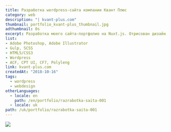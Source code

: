 ```yaml
---
title: Разработка wordpress-сайта компании Квант Плюс
category: web
description: "| kvant-plus.com"
thumbnail: portfolio_kvant-plus_thumbnail.jpg
adthumbnail: 0s
excerpt: Разработка моего сайта-портфолио на Nuxt.js. Отрисован дизайн UI. Реализована адаптивность, многоязычность (Nuxt-i18n), управление контентом (Nuxt-content)
list: 
- Adobe Photoshop, Adobe Illustrator
- Gulp, SCSS
- HTML5/CSS3
- Wordpress
- ACF, CPT UI, CF7, Polyleng
link: kvant-plus.com
createdAt: "2018-10-16"
tags: 
  - wordpress
  - webdesign
otherLanguages:
  - locale: en
    path: /en/portfolio/razrabotka-saita-001
  - locale: uk
path: /uk/portfolio/razrabotka-saita-001
---
```


![](/portfolio/portfolio_kvant-plus_img_001.jpg)
